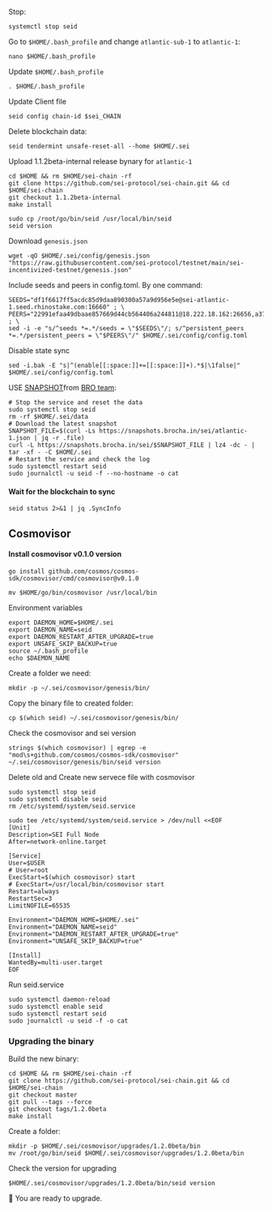 Stop:
```
systemctl stop seid
```
Go to `$HOME/.bash_profile` and change `atlantic-sub-1` to `atlantic-1`:
```
nano $HOME/.bash_profile
```
Update `$HOME/.bash_profile`
```
. $HOME/.bash_profile
```
Update Client file
```
seid config chain-id $sei_CHAIN
```
Delete blockchain data:
```
seid tendermint unsafe-reset-all --home $HOME/.sei
```
Upload 1.1.2beta-internal release bynary for `atlantic-1`
```
cd $HOME && rm $HOME/sei-chain -rf
git clone https://github.com/sei-protocol/sei-chain.git && cd $HOME/sei-chain
git checkout 1.1.2beta-internal
make install

sudo cp /root/go/bin/seid /usr/local/bin/seid
seid version
```
Download `genesis.json`
```
wget -qO $HOME/.sei/config/genesis.json "https://raw.githubusercontent.com/sei-protocol/testnet/main/sei-incentivized-testnet/genesis.json"
```
Include seeds and peers in config.toml. By one command:
```
SEEDS="df1f6617ff5acdc85d9daa890300a57a9d956e5e@sei-atlantic-1.seed.rhinostake.com:16660" ; \
PEERS="22991efaa49dbaae857669d44cb564406a244811@18.222.18.162:26656,a37d65086e78865929ccb7388146fb93664223f7@18.144.13.149:26656,873a358b46b07c0c7c0280397a5ad27954a10633@141.95.175.196:26656,e66f9a9cab4428bfa3a7f32abbedbc684e734a48@185.193.17.129:12656,16225e262a0d38fe73073ab199f583e4a607e471@135.181.59.162:19656,2efd524f097b3fef2d26d0031fda21a72a51a765@38.242.213.174:12656,3b5ae3a1691d4ed24e67d7fe1499bc081c3ad8b0@65.108.131.189:20956,ad6d30dc6805df4f48b49d9013bbb921a5713fa6@20.211.82.153:26656,4e53c634e89f7b7ecff98e0d64a684269403dd78@38.242.235.141:26656,da5f6fcd1cd2ba8c7de8a06fb3ab56ab6a8157cf@38.242.235.142:26656,89e7d8c9eefc1c9a9b3e1faff31c67e0674f9c08@165.227.11.230:26656,94b6fa7ae5554c22e81a81e4a0928c48e41801d8@88.99.3.158:10956,b95aa07e60928fbc5ba7da9b6fe8c51798bd40be@51.250.6.195:26656,94b72206c0b0007494e20e2f9b958cd57e970d48@209.145.50.102:26656,94cf3893ded18bc6e3991d5add88449cd3f6c297@65.108.230.75:26656,82de728de0d663c03a820e570b94adac19c09adf@5.9.80.215:26656,5e1f8ccfa64dfd1c17e3fdac0dbf50f5fcc1acc3@209.126.7.113:26656,6a5113e8412f68bbeab733bb1297a0a38f884f7c@162.55.80.116:26656,7c95b2eec599369bebb8281b960589dc2857548a@164.215.102.44:26656,4bf8aa7b80f4db8a6f2abf5d757c9cab5d3f4d85@188.40.98.169:26656,9e38cf7ccb898632482a09b26ecba3f7e1a9e300@51.75.135.46:26656,641eea8d26c4b3b479b95a2cb4bd04712f3eda29@135.181.249.71:12656,8625abf6079da0e3326b0ad74c9c0e263af39654@137.184.44.146:12656,11c84300b4417af7e6c081f413003176b33b3877@51.75.135.47:26656,8a349512cf1ce179a126cb8762aea955ca1a261f@195.201.243.40:26651,6c27c768936ff8eebde94fe898b54df71f936e48@47.156.153.124:56656,7f037abdf485d02b95e50e9ba481166ddd6d6cae@185.144.99.65:26656,90916e0b118f2c00e90a40a0180b275261b547f2@65.108.72.121:26656,02be57dc6d6491bf272b823afb81f24d61243e1e@141.94.139.233:26656,ed3ec09ab24b8fcf0a36bc80de4b97f1e379d346@38.242.206.198:26656,7caa7add8d8a279e2da67a72700ab2d4540fbc08@34.97.43.89:12656,cce4c3526409ec516107db695233f9b047d52bf6@128.199.59.125:36376,3f6e68bd476a7cd3f491105da50306f8ebb74643@65.21.143.79:21156" ; \
sed -i -e "s/^seeds *=.*/seeds = \"$SEEDS\"/; s/^persistent_peers *=.*/persistent_peers = \"$PEERS\"/" $HOME/.sei/config/config.toml
```
Disable state sync
```
sed -i.bak -E "s|^(enable[[:space:]]+=[[:space:]]+).*$|\1false|" $HOME/.sei/config/config.toml
```
USE [SNAPSHOT](https://brocha.in/testnet/sei/snapshot)from [BRO team](https://brocha.in/):
```
# Stop the service and reset the data
sudo systemctl stop seid
rm -rf $HOME/.sei/data
# Download the latest snapshot
SNAPSHOT_FILE=$(curl -Ls https://snapshots.brocha.in/sei/atlantic-1.json | jq -r .file)
curl -L https://snapshots.brocha.in/sei/$SNAPSHOT_FILE | lz4 -dc - | tar -xf - -C $HOME/.sei
# Restart the service and check the log
sudo systemctl restart seid
sudo journalctl -u seid -f --no-hostname -o cat
```

#### Wait for the blockchain to sync
```
seid status 2>&1 | jq .SyncInfo
```

## Cosmovisor
#### Install cosmovisor v0.1.0 version
```
go install github.com/cosmos/cosmos-sdk/cosmovisor/cmd/cosmovisor@v0.1.0

mv $HOME/go/bin/cosmovisor /usr/local/bin
```
Environment variables
```
export DAEMON_HOME=$HOME/.sei
export DAEMON_NAME=seid
export DAEMON_RESTART_AFTER_UPGRADE=true
export UNSAFE_SKIP_BACKUP=true
source ~/.bash_profile
echo $DAEMON_NAME
```
Create a folder we need:
```
mkdir -p ~/.sei/cosmovisor/genesis/bin/
```
Copy the binary file to сreated folder:
```
cp $(which seid) ~/.sei/cosmovisor/genesis/bin/
```
Check the cosmovisor and sei version
```
strings $(which cosmovisor) | egrep -e "mod\s+github.com/cosmos/cosmos-sdk/cosmovisor"
~/.sei/cosmovisor/genesis/bin/seid version
```
Delete old and Create new servece file with cosmovisor
```
sudo systemctl stop seid
sudo systemctl disable seid
rm /etc/systemd/system/seid.service

sudo tee /etc/systemd/system/seid.service > /dev/null <<EOF  
[Unit]
Description=SEI Full Node
After=network-online.target

[Service]
User=$USER
# User=root
ExecStart=$(which cosmovisor) start
# ExecStart=/usr/local/bin/cosmovisor start
Restart=always
RestartSec=3
LimitNOFILE=65535

Environment="DAEMON_HOME=$HOME/.sei"
Environment="DAEMON_NAME=seid"
Environment="DAEMON_RESTART_AFTER_UPGRADE=true"
Environment="UNSAFE_SKIP_BACKUP=true"

[Install]
WantedBy=multi-user.target
EOF
```
Run seid.service
```
sudo systemctl daemon-reload
sudo systemctl enable seid
sudo systemctl restart seid
sudo journalctl -u seid -f -o cat
```

### Upgrading the binary
Build the new binary:
```
cd $HOME && rm $HOME/sei-chain -rf
git clone https://github.com/sei-protocol/sei-chain.git && cd $HOME/sei-chain
git checkout master
git pull --tags --force
git checkout tags/1.2.0beta
make install
```
Create a folder:
```
mkdir -p $HOME/.sei/cosmovisor/upgrades/1.2.0beta/bin
mv /root/go/bin/seid $HOME/.sei/cosmovisor/upgrades/1.2.0beta/bin
```
Check the version for upgrading
```
$HOME/.sei/cosmovisor/upgrades/1.2.0beta/bin/seid version
```
🎉 You are ready to upgrade.



